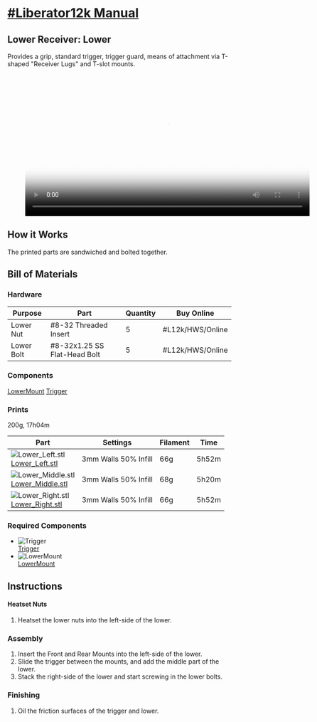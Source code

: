 # [\#Liberator12k Manual](../../README.md)
## Lower Receiver: Lower

Provides a grip, standard trigger, trigger guard, means of attachment via
T-shaped "Receiver Lugs" and T-slot mounts.
<!-- blank line -->
<figure class="video_container">
  <video width="640" loop="true" preload="auto" controls="false" allowfullscreen="true" poster="Lower.png">
    <source src="Lower.mp4" type="video/mp4">
  </video>
</figure>
<!-- blank line -->

## How it Works
The printed parts are sandwiched and bolted together.

## Bill of Materials

### Hardware
| Purpose            | Part                             | Quantity | Buy Online       |
|--------------------|----------------------------------|----------|------------------|
| Lower Nut          | #8-32 Threaded Insert            | 5        | #L12k/HWS/Online |
| Lower Bolt         | #8-32x1.25 SS Flat-Head Bolt     | 5        | #L12k/HWS/Online |

### Components
[LowerMount](LowerMount.md)
[Trigger](Trigger.md)

### Prints
200g, 17h04m

| Part                                                                                | Settings             | Filament | Time   |
|-------------------------------------------------------------------------------------|----------------------|----------|--------|
| ![Lower_Left.stl](Lower_Left_thumb.png)<br>[Lower_Left.stl](Lower_Left.stl)         | 3mm Walls 50% Infill | 66g      | 5h52m  |
| ![Lower_Middle.stl](Lower_Middle_thumb.png)<br>[Lower_Middle.stl](Lower_Middle.stl) | 3mm Walls 50% Infill | 68g      | 5h20m  |
| ![Lower_Right.stl](Lower_Right_thumb.png)<br>[Lower_Right.stl](Lower_Right.stl)     | 3mm Walls 50% Infill | 66g      | 5h52m  |

### Required Components
 * ![Trigger](Trigger_thumb.png)<br>[Trigger](Trigger.md)
 * ![LowerMount](LowerMount_thumb.png)<br>[LowerMount](LowerMount.md)

## Instructions

#### Heatset Nuts
1. Heatset the lower nuts into the left-side of the lower.

### Assembly
1. Insert the Front and Rear Mounts into the left-side of the lower.
2. Slide the trigger between the mounts, and add the middle part of the lower.
3. Stack the right-side of the lower and start screwing in the lower bolts.

### Finishing
1. Oil the friction surfaces of the trigger and lower.